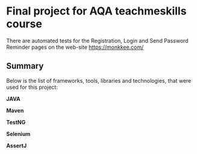 # Final project for AQA teachmeskills course

There are automated tests for the Registration, Login and Send Password Reminder pages 
on the web-site https://monkkee.com/

## Summary

Below is the list of frameworks, tools, libraries and technologies, 
that were used for this project:

**JAVA**

**Maven**

**TestNG**

**Selenium** 

**AssertJ**
